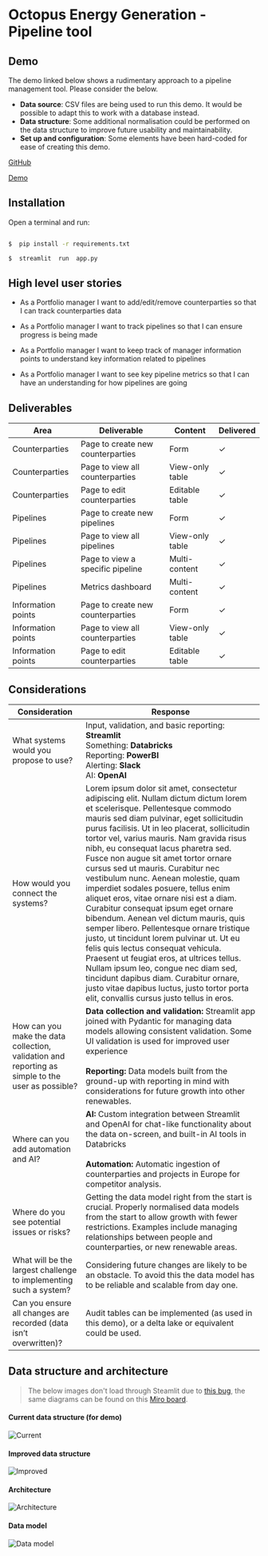
# Octopus Energy Generation - Pipeline tool


  
  

## Demo

The demo linked below shows a rudimentary approach to a pipeline management tool. Please consider the below.

- **Data source**: CSV files are being used to run this demo. It would be possible to adapt this to work with a database instead.
- **Data structure**: Some additional normalisation could be performed on the data structure to improve future usability and maintainability.
- **Set up and configuration**: Some elements have been hard-coded for ease of creating this demo. 
  

[GitHub](https://github.com/unplaceable/OEGen-Case-Study)

[Demo](https://data.euan.app)

  
  

## Installation

  

Open a terminal and run:

  

```bash

$  pip install -r requirements.txt

$  streamlit  run  app.py

```
  

## High level user stories

- As a Portfolio manager I want to add/edit/remove counterparties so that I can track counterparties data

- As a Portfolio manager I want to track pipelines so that I can ensure progress is being made

- As a Portfolio manager I want to keep track of manager information points to understand key information related to pipelines

- As a Portfolio manager I want to see key pipeline metrics so that I can have an understanding for how pipelines are going

  
  

## Deliverables

| Area | Deliverable | Content | Delivered |
| -----------| ----------- | ------- | ------- |
| Counterparties| Page to create new counterparties | Form | ✓ |
| Counterparties| Page to view all counterparties | View-only table | ✓ |
| Counterparties| Page to edit counterparties | Editable table | ✓ |
| Pipelines| Page to create new pipelines | Form | ✓ |
| Pipelines| Page to view all pipelines | View-only table | ✓ |
| Pipelines| Page to view a specific pipeline | Multi-content | ✓ |
| Pipelines| Metrics dashboard | Multi-content | ✓ |
| Information points| Page to create new counterparties | Form | ✓ |
| Information points| Page to view all counterparties | View-only table | ✓ |
| Information points| Page to edit counterparties | Editable table | ✓ |




## Considerations

| Consideration | Response |
| -----------| ----------- | 
| What systems would you propose to use?| Input, validation, and basic reporting: **Streamlit**<br>Something: **Databricks**<br>Reporting: **PowerBI**<br>Alerting: **Slack**<br>AI: **OpenAI** |
| How would you connect the systems?| Lorem ipsum dolor sit amet, consectetur adipiscing elit. Nullam dictum dictum lorem et scelerisque. Pellentesque commodo mauris sed diam pulvinar, eget sollicitudin purus facilisis. Ut in leo placerat, sollicitudin tortor vel, varius mauris. Nam gravida risus nibh, eu consequat lacus pharetra sed. Fusce non augue sit amet tortor ornare cursus sed ut mauris. Curabitur nec vestibulum nunc. Aenean molestie, quam imperdiet sodales posuere, tellus enim aliquet eros, vitae ornare nisi est a diam. Curabitur consequat ipsum eget ornare bibendum. Aenean vel dictum mauris, quis semper libero. Pellentesque ornare tristique justo, ut tincidunt lorem pulvinar ut. Ut eu felis quis lectus consequat vehicula. Praesent ut feugiat eros, at ultrices tellus. Nullam ipsum leo, congue nec diam sed, tincidunt dapibus diam. Curabitur ornare, justo vitae dapibus luctus, justo tortor porta elit, convallis cursus justo tellus in eros. |
| How can you make the data collection, validation and reporting as simple to the user as possible?| **Data collection and validation:** Streamlit app joined with Pydantic for managing data models allowing consistent validation. Some UI validation is used for improved user experience<br><br>**Reporting:** Data models built from the ground-up with reporting in mind with considerations for future growth into other renewables. |
| Where can you add automation and AI?| **AI:** Custom integration between Streamlit and OpenAI for chat-like functionality about the data on-screen, and built-in AI tools in Databricks<br><br>**Automation:** Automatic ingestion of counterparties and projects in Europe for competitor analysis. |
| Where do you see potential issues or risks?| Getting the data model right from the start is crucial. Properly normalised data models from the start to allow growth with fewer restrictions. Examples include managing relationships between people and counterparties, or new renewable areas. |
| What will be the largest challenge to implementing such a system?| Considering future changes are likely to be an obstacle. To avoid this the data model has to be reliable and scalable from day one. |
| Can you ensure all changes are recorded (data isn’t overwritten)?| Audit tables can be implemented (as used in this demo), or a delta lake or equivalent could be used. |



## Data structure and architecture


> The below images don't load through Steamlit due to [this bug](https://discuss.streamlit.io/t/image-in-markdown/13274), the same diagrams can be found on this [Miro board](https://miro.com/app/board/uXjVKxcG_Zg=/?share_link_id=294799037866).

#### Current data structure (for demo)

![Current](/readmeimages/ERD_Demo_version.jpg)

#### Improved data structure

![Improved](/readmeimages/ERD_Improved.jpg)

#### Architecture

![Architecture](/readmeimages/Architecture.jpg)

#### Data model

![Data model](/readmeimages/Data_models.jpg)